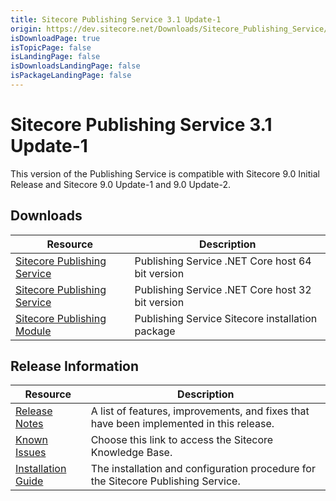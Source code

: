 ```yaml
---
title: Sitecore Publishing Service 3.1 Update-1
origin: https://dev.sitecore.net/Downloads/Sitecore_Publishing_Service/31/Sitecore_Publishing_Service_31_Update1.aspx
isDownloadPage: true
isTopicPage: false
isLandingPage: false
isDownloadsLandingPage: false
isPackageLandingPage: false
---
```


# Sitecore Publishing Service 3.1 Update-1

This version of the Publishing Service is compatible with Sitecore 9.0 Initial Release and Sitecore 9.0 Update-1 and 9.0 Update-2.

## Downloads

 | Resource | Description |
 | --- | --- |
 | [Sitecore Publishing Service](https://scdp.blob.core.windows.net/downloads/Sitecore%20Publishing%20Service/31/Sitecore%20Publishing%20Service%2031%20Update-1/Secure/Sitecore%20Publishing%20Service%20%203.1.1%20rev.%20180807-x64.zip) | Publishing Service .NET Core host 64 bit version |
 | [Sitecore Publishing Service](https://scdp.blob.core.windows.net/downloads/Sitecore%20Publishing%20Service/31/Sitecore%20Publishing%20Service%2031%20Update-1/Secure/Sitecore%20Publishing%20Service%20%203.1.1%20rev.%20180807.zip) | Publishing Service .NET Core host 32 bit version |
 | [Sitecore Publishing Module](https://scdp.blob.core.windows.net/downloads/Sitecore%20Publishing%20Service/31/Sitecore%20Publishing%20Service%2031%20Update-1/Secure/Sitecore%20Publishing%20Module%203.1.1%20rev.%20180807.zip) | Publishing Service Sitecore installation package |

## Release Information

 | Resource | Description |
 | --- | --- |
 | [Release Notes](/downloads/Sitecore_Publishing_Service/31/Sitecore_Publishing_Service_31_Update1/Release_Notes) | A list of features, improvements, and fixes that have been implemented in this release. |
 | [Known Issues](https://kb.sitecore.net/articles/431510) | Choose this link to access the Sitecore Knowledge Base. |
 | [Installation Guide](https://scdp.blob.core.windows.net/downloads/Sitecore%20Publishing%20Service/31/Sitecore%20Publishing%20Service%2031%20Update-1/Secure/Publishing-Service-Installation-and-Configuration-Guide-311.pdf) | The installation and configuration procedure for the Sitecore Publishing Service. |